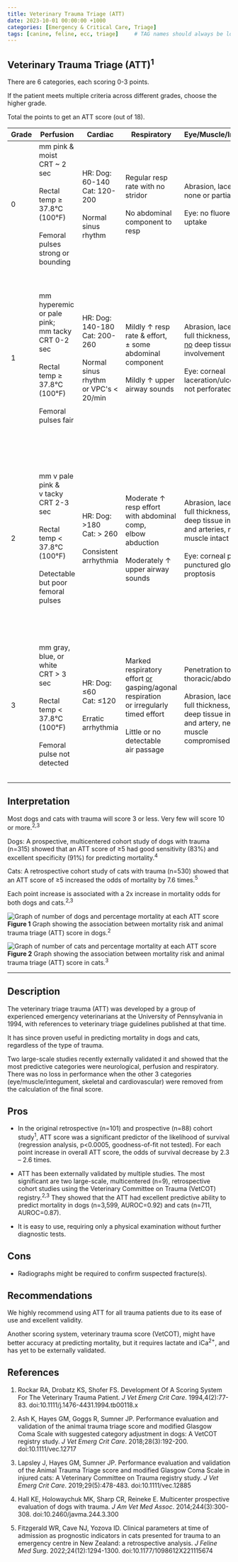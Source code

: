 ```yaml
---
title: Veterinary Trauma Triage (ATT)
date: 2023-10-01 00:00:00 +1000
categories: [Emergency & Critical Care, Triage]
tags: [canine, feline, ecc, triage]     # TAG names should always be lowercase
---
```


## Veterinary Trauma Triage (ATT)<sup>1</sup>

There are 6 categories, each scoring 0-3 points.

If the patient meets multiple criteria across different grades, choose the higher grade.

Total the points to get an ATT score (out of 18).

|Grade|Perfusion|Cardiac|Respiratory|Eye/Muscle/Integument|Skeletal|Neurological|
| --- | --- | --- | --- | --- | --- | --- |
|0|mm pink & moist<br>CRT ~ 2 sec<br><br>Rectal temp ≥ 37.8°C (100°F)<br><br>Femoral pulses strong or bounding|HR: Dog: 60-140<br>Cat: 120-200<br><br>Normal sinus rhythm|Regular resp rate with no stridor<br><br>No abdominal component to resp|Abrasion, laceration:<br>none or partial thickness<br><br>Eye: no fluorescein uptake|Weight bearing in 3 or 4 limbs,<br>no palpable fracture or joint laxity|Central: conscious, alert→sl dull;<br>interest in surroundings<br><br>Periph: normal spinal reflexes;<br>purposeful movement and<br>nociception in all limbs|
|1|mm hyperemic or pale pink;<br>mm tacky<br>CRT 0-2 sec<br><br>Rectal temp ≥ 37.8°C (100°F)<br><br>Femoral pulses fair|HR: Dog: 140-180<br>Cat: 200-260<br><br>Normal sinus rhythm<br>or VPC's < 20/min|Mildly ↑ resp rate & effort,<br>± some abdominal component<br><br>Mildly ↑ upper airway sounds|Abrasion, laceration:<br>full thickness,<br><u>no</u> deep tissue involvement<br><br>Eye: corneal laceration/ulcer,<br>not perforated|Closed appendicular/rib fx<br>or any mandibular fx<br><br>Single joint laxity/luxation<br>incl. sacroiliac joint<br><br>Pelvic fx with unilateral<br>intact SI-ilium-acetab<br><br>Single limb open/closed fx<br>at or below carpus/tarsus|Cental: conscious but<br>dull, depressed, withdrawn<br><br>Periph: abnormal spinal reflexes<br>with purposeful movement<br>and nociception intact in all 4 limbs|
|2|mm v pale pink &<br>v tacky<br>CRT 2-3 sec<br><br>Rectal temp < 37.8°C (100°F)<br><br>Detectable but poor<br>femoral pulses|HR: Dog: >180<br>Cat: > 260<br><br>Consistent arrhythmia|Moderate ↑ resp effort<br>with abdominal comp,<br>elbow abduction<br><br>Moderately ↑ upper airway sounds|Abrasion, laceration:<br>full thickness,<br>deep tissue involvement,<br>and arteries, nerves, muscle intact<br><br>Eye: corneal perforation,<br>punctured globe or proptosis|Multiple Grade 1 conditions<br>(see above)<br><br>Single long bone open fx<br>above carpus/tarsus with<br>cortical bone preserved<br><br>Non-mandibular skull fx|Central: unconscious but<br>responds to noxious stimuli<br><br>Periph: absent purposeful movement<br>with intact nociception in 2 or more limbs <br><u>or</u> nociception absent <u>only</u> in 1 limb<br><br>↓ anal and/or tail tone|
|3|mm gray, blue, or white<br>CRT > 3 sec<br><br>Rectal temp < 37.8°C (100°F)<br><br>Femoral pulse not detected|HR: Dog: ≤60<br>Cat: ≤120<br><br>Erratic arrhythmia|Marked respiratory effort <u>or</u><br>gasping/agonal respiration<br>or irregularly timed effort<br><br>Little or no detectable<br>air passage|Penetration to<br>thoracic/abdo cavity<br><br>Abrasion, laceration:<br>full thickness,<br>deep tissue involvement,<br>and artery, nerve, or muscle<br>compromised|Vertebral body fx/luxation<br>except coccygeal<br><br>Multiple long bone open fx<br>above tarsus/carpus<br><br>Single long bone open fx<br>above tarsus/carpus with<br>loss of cortical bone|Central: nonresponsive to all stimuli;<br>refractory seizures<br><br>Periph: absent nociception in 2 or more limbs;<br>absent tail or perianal nociception|

## Interpretation

Most dogs and cats with trauma will score 3 or less. Very few will score 10 or more.<sup>2,3</sup>

Dogs: A prospective, multicentered cohort study of dogs with trauma (n=315) showed that an ATT score of ≥5 had good sensitivity (83%) and excellent specificity (91%) for predicting mortality.<sup>4</sup>

Cats: A retrospective cohort study of cats with trauma (n=530) showed that an ATT score of ≥5 increased the odds of mortality by 7.6 times.<sup>5</sup>

Each point increase is associated with a 2x increase in mortality odds for both dogs and cats.<sup>2,3</sup>

![Graph of number of dogs and percentage mortality at each ATT score](sleepyvetkid.github.io/main/assets/images/2023-10-01-veterinary-trauma-triage/dog-graph-att-mortality.jpg)
**Figure 1** Graph showing the association between mortality risk and animal trauma triage (ATT) score in dogs.<sup>2</sup>

![Graph of number of cats and percentage mortality at each ATT score](sleepyvetkid.github.io/main/assets/images/2023-10-01-veterinary-trauma-triage/cat-graph-att-mortality.jpg)
**Figure 2** Graph showing the association between mortality risk and animal trauma triage (ATT) score in cats.<sup>3</sup>

---

## Description

The veterinary triage trauma (ATT) was developed by a group of experienced emergency veterinarians at the University of Pennsylvania in 1994, with references to veterinary triage guidelines published at that time.

It has since proven useful in predicting mortality in dogs and cats, regardless of the type of trauma.

Two large-scale studies recently externally validated it and showed that the most predictive categories were neurological, perfusion and respiratory. There was no loss in performance when the other 3 categories (eye/muscle/integument, skeletal and cardiovascular) were removed from the calculation of the final score.

## Pros

- In the original retrospective (n=101) and prospective (n=88) cohort study<sup>1</sup>, ATT score was a significant predictor of the likelihood of survival (regression analysis, p<0.0005, goodness-of-fit not tested). For each point increase in overall ATT score, the odds of survival decrease by 2.3 – 2.6 times.

- ATT has been externally validated by multiple studies. The  most significant are two large-scale, multicentered (n=9), retrospective cohort studies using the Veterinary Committee on Trauma (VetCOT) registry.<sup>2,3</sup> They showed that the ATT had excellent predictive ability to predict mortality in dogs (n=3,599, AUROC=0.92) and cats (n=711, AUROC=0.87).

- It is easy to use, requiring only a physical examination without further diagnostic tests.

## Cons

- Radiographs might be required to confirm suspected fracture(s).

## Recommendations

We highly recommend using ATT for all trauma patients due to its ease of use and excellent validity.

Another scoring system, veterinary trauma score (VetCOT), might have better accuracy at predicting mortality, but it requires lactate and iCa<sup>2+</sup>, and has yet to be externally validated.

## References

1. Rockar RA, Drobatz KS, Shofer FS. Development Of A Scoring System For The Veterinary Trauma Patient. *J Vet Emerg Crit Care*. 1994,4(2):77-83. doi:10.1111/j.1476-4431.1994.tb00118.x

2. Ash K, Hayes GM, Goggs R, Sumner JP. Performance evaluation and validation of the animal trauma triage score and modified Glasgow Coma Scale with suggested category adjustment in dogs: A VetCOT registry study. *J Vet Emerg Crit Care*. 2018;28(3):192-200. doi:10.1111/vec.12717

3. Lapsley J, Hayes GM, Sumner JP. Performance evaluation and validation of the Animal Trauma Triage score and modified Glasgow Coma Scale in injured cats: A Veterinary Committee on Trauma registry study. *J Vet Emerg Crit Care*. 2019;29(5):478-483. doi:10.1111/vec.12885

4. Hall KE, Holowaychuk MK, Sharp CR, Reineke E. Multicenter prospective evaluation of dogs with trauma. *J Am Vet Med Assoc*. 2014;244(3):300-308. doi:10.2460/javma.244.3.300

5. Fitzgerald WR, Cave NJ, Yozova ID. Clinical parameters at time of admission as prognostic indicators in cats presented for trauma to an emergency centre in New Zealand: a retrospective analysis. *J Feline Med Surg*. 2022;24(12):1294-1300. doi:10.1177/1098612X221115674